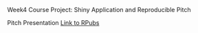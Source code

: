Week4 Course Project: Shiny Application and Reproducible Pitch

Pitch Presentation
[Link to RPubs](https://rpubs.com/Ellaqyzeng/669190)
